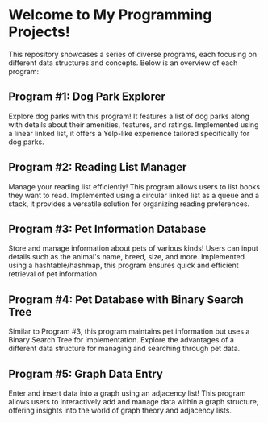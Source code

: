 # Welcome to My Programming Projects!
This repository showcases a series of diverse programs, each focusing on different data structures and concepts. Below is an overview of each program:

## Program #1: Dog Park Explorer
Explore dog parks with this program! It features a list of dog parks along with details about their amenities, features, and ratings. Implemented using a linear linked list, it offers a Yelp-like experience tailored specifically for dog parks.

## Program #2: Reading List Manager
Manage your reading list efficiently! This program allows users to list books they want to read. Implemented using a circular linked list as a queue and a stack, it provides a versatile solution for organizing reading preferences.

## Program #3: Pet Information Database
Store and manage information about pets of various kinds! Users can input details such as the animal's name, breed, size, and more. Implemented using a hashtable/hashmap, this program ensures quick and efficient retrieval of pet information.

## Program #4: Pet Database with Binary Search Tree
Similar to Program #3, this program maintains pet information but uses a Binary Search Tree for implementation. Explore the advantages of a different data structure for managing and searching through pet data.

## Program #5: Graph Data Entry
Enter and insert data into a graph using an adjacency list! This program allows users to interactively add and manage data within a graph structure, offering insights into the world of graph theory and adjacency lists.
